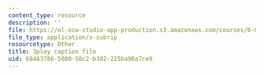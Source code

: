 ```yaml
---
content_type: resource
description: ''
file: https://ol-ocw-studio-app-production.s3.amazonaws.com/courses/6-002-circuits-and-electronics-spring-2007/68483786508058c2b382225ba96a7ce9_3GdMaDzIUeQ.vtt
file_type: application/x-subrip
resourcetype: Other
title: 3play caption file
uid: 68483786-5080-58c2-b382-225ba96a7ce9
---
```

